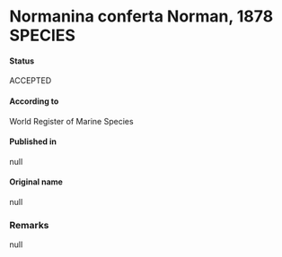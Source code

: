 Normanina conferta Norman, 1878 SPECIES
=======

#### Status
ACCEPTED

#### According to
World Register of Marine Species

#### Published in
null

#### Original name
null

### Remarks
null